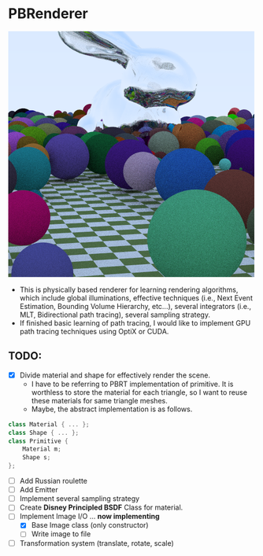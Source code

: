 # PBRenderer

![current_thumbnail](result/smoothing.png)

- This is physically based renderer for learning rendering algorithms, which include global illuminations, effective techniques (i.e., Next Event Estimation, Bounding Volume Hierarchy, etc...), several integrators (i.e., MLT, Bidirectional path tracing), several sampling strategy.
- If finished basic learning of path tracing, I would like to implement GPU path tracing techniques using OptiX or CUDA.

## TODO:
- [x] Divide material and shape for effectively render the scene.
  - I have to be referring to PBRT implementation of primitive. It is worthless to store the material for each triangle, so I want to reuse these materials for same triangle meshes. 
  - Maybe, the abstract implementation is as follows.
```c++
class Material { ... };
class Shape { ... };
class Primitive {
    Material m; 
    Shape s;
};
```

- [ ] Add Russian roulette 
- [ ] Add Emitter 
- [ ] Implement several sampling strategy
- [ ] Create **Disney Principled BSDF** Class for material.
- [ ] Implement Image I/O ... **now implementing**
  - [x] Base Image class (only constructor)
  - [ ] Write image to file
- [ ] Transformation system (translate, rotate, scale)